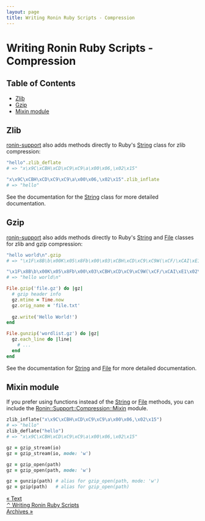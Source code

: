 ```yaml
---
layout: page
title: Writing Ronin Ruby Scripts - Compression
---
```


# Writing Ronin Ruby Scripts - Compression

## Table of Contents

* [Zlib](#zlib)
* [Gzip](#gzip)
* [Mixin module](#mixin-module)

## Zlib

[ronin-support][ronin-support-docs] also adds methods directly to Ruby's
[String] class for zlib compression:

```ruby
"hello".zlib_deflate
# => "x\x9C\xCBH\xCD\xC9\xC9\a\x00\x06,\x02\x15"

"x\x9C\xCBH\xCD\xC9\xC9\a\x00\x06,\x02\x15".zlib_inflate
# => "hello"
```

See the documentation for the [String] class for more detailed documentation.

## Gzip

[ronin-support][ronin-support-docs] also adds methods directly to Ruby's
[String] and [File] classes for zlib and gzip compression:

```ruby
"hello world\n".gzip
# => "\x1F\x8B\b\x00K\x05\x8Fb\x00\x03\xCBH\xCD\xC9\xC9W(\xCF/\xCAI\xE1\x02\x00-;\b\xAF\f\x00\x00\x00"

"\x1F\x8B\b\x00K\x05\x8Fb\x00\x03\xCBH\xCD\xC9\xC9W(\xCF/\xCAI\xE1\x02\x00-;\b\xAF\f\x00\x00\x00".gunzip
# => "hello world\n"

File.gzip('file.gz') do |gz|
  # gzip header info
  gz.mtime = Time.now
  gz.orig_name = 'file.txt'
  
  gz.write('Hello World!')
end

File.gunzip('wordlist.gz') do |gz|
  gz.each_line do |line|
    # ...
  end
end
```

See the documentation for [String] and [File] for more detailed documentation.

## Mixin module

If you prefer using functions instead of the [String] or [File] methods,
you can include the [Ronin::Support::Compression::Mixin] module.

[Ronin::Support::Compression::Mixin]: /docs/ronin-support/Ronin/Support/Compression/Mixin.html

```ruby
zlib_inflate("x\x9C\xCBH\xCD\xC9\xC9\a\x00\x06,\x02\x15")
# => "hello"
zlib_deflate("hello")
# => "x\x9C\xCBH\xCD\xC9\xC9\a\x00\x06,\x02\x15"

gz = gzip_stream(io)
gz = gzip_stream(io, mode: 'w')

gz = gzip_open(path)
gz = gzip_open(path, mode: 'w')

gz = gunzip(path) # alias for gzip_open(path, mode: 'w')
gz = gzip(path)   # alias for gzip_open(path)
```

<div class="level">
  <div class="level-left">
    <a class="button" href="text.html">
      &laquo; Text
    </a>
  </div>

  <div class="level-item has-text-centered">
    <a class="button" href="index.html">
      &#x2303; Writing Ronin Ruby Scripts
    </a>
  </div>

  <div class="level-right">
    <a class="button" href="archives.html">
      Archives &raquo;
    </a>
  </div>
</div>

[ronin-support]: https://github.com/ronin-rb/ronin-support#readme
[ronin-support-docs]: /docs/ronin-support/

[String]: /docs/ronin-support/String.html
[File]: /docs/ronin-support/File.html
